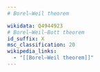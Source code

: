 ```yaml
---
# Borel–Weil theorem

wikidata: Q4944923
# Borel–Weil–Bott theorem
id_suffix: X
msc_classification: 20
wikipedia_links:
  - "[[Borel–Weil theorem]]"
---
```

